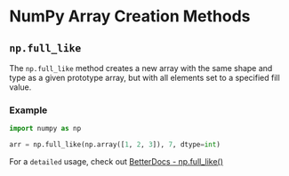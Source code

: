 # NumPy Array Creation Methods

## `np.full_like`

The `np.full_like` method creates a new array with the same shape and type as a given prototype array, but with all elements set to a specified fill value.

### Example

```python
import numpy as np

arr = np.full_like(np.array([1, 2, 3]), 7, dtype=int)
```

For a `detailed` usage, check out [BetterDocs - np.full_like()](https://betterdocs.tech/python/libs/numpy/stable/creation/full_like)